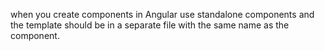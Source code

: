 when you create components in Angular use standalone components and the template should be in a separate file with the same name as the component.